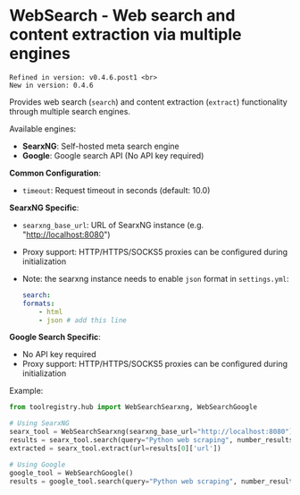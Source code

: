 # WebSearch - Web search and content extraction via multiple engines

```{tip}
Refined in version: v0.4.6.post1 <br>
New in version: 0.4.6
```

Provides web search (`search`) and content extraction (`extract`) functionality through multiple search engines.

Available engines:

- **SearxNG**: Self-hosted meta search engine
- **Google**: Google search API (No API key required)

**Common Configuration**:

- `timeout`: Request timeout in seconds (default: 10.0)

**SearxNG Specific**:

- `searxng_base_url`: URL of SearxNG instance (e.g. "<http://localhost:8080>")
- Proxy support: HTTP/HTTPS/SOCKS5 proxies can be configured during initialization
- Note: the searxng instance needs to enable `json` format in `settings.yml`:

    ```yaml
    search:
    formats:
        - html
        - json # add this line
    ```

**Google Search Specific**:

- No API key required
- Proxy support: HTTP/HTTPS/SOCKS5 proxies can be configured during initialization

Example:

```python
from toolregistry.hub import WebSearchSearxng, WebSearchGoogle

# Using SearxNG
searx_tool = WebSearchSearxng(searxng_base_url="http://localhost:8080")
results = searx_tool.search(query="Python web scraping", number_results=3)
extracted = searx_tool.extract(url=results[0]['url'])

# Using Google
google_tool = WebSearchGoogle()
results = google_tool.search(query="Python web scraping", number_results=3)
```
